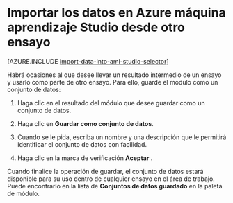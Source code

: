 <properties
    pageTitle="Importar datos en el equipo aprendizaje Studio desde otro ensayo | Microsoft Azure"
    description="Cómo guardar datos de formación en Azure máquina aprendizaje Studio y usarla en otro ensayo."
    keywords="importar datos, datos, orígenes de datos, datos de entrenamiento"
    services="machine-learning"
    documentationCenter=""
    authors="garyericson"
    manager="jhubbard"
    editor="cgronlun"/>

<tags
    ms.service="machine-learning"
    ms.workload="data-services"
    ms.tgt_pltfrm="na"
    ms.devlang="na"
    ms.topic="article"
    ms.date="09/16/2016"
    ms.author="garye;bradsev" />


# <a name="import-your-data-into-azure-machine-learning-studio-from-another-experiment"></a>Importar los datos en Azure máquina aprendizaje Studio desde otro ensayo

[AZURE.INCLUDE [import-data-into-aml-studio-selector](../../includes/machine-learning-import-data-into-aml-studio.md)]


Habrá ocasiones al que desee llevar un resultado intermedio de un ensayo y usarlo como parte de otro ensayo.  Para ello, guarde el módulo como un conjunto de datos:

1. Haga clic en el resultado del módulo que desee guardar como un conjunto de datos.

2. Haga clic en **Guardar como conjunto de datos**.

3. Cuando se le pida, escriba un nombre y una descripción que le permitirá identificar el conjunto de datos con facilidad.

4. Haga clic en la marca de verificación **Aceptar** .

Cuando finalice la operación de guardar, el conjunto de datos estará disponible para su uso dentro de cualquier ensayo en el área de trabajo. Puede encontrarlo en la lista de **Conjuntos de datos guardado** en la paleta de módulo.

